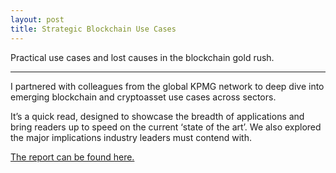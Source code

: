 ```yaml
---
layout: post
title: Strategic Blockchain Use Cases
---
```


Practical use cases and lost causes in the blockchain gold rush.

---

I partnered with colleagues from the global KPMG network to deep dive into emerging blockchain and cryptoasset use cases across sectors. 

It’s a quick read, designed to showcase the breadth of applications and bring readers up to speed on the current ‘state of the art’. We also explored the major implications industry leaders must contend with.

[The report can be found here.](/docs/strategic-blockchain-use-cases.pdf)